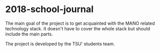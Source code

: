 # 2018-school-journal

The main goal of the project is to get 
acquainted with the MANO related technology stack.
It doesn't have to cover the whole stack but should
include the main parts.

The project is developed by the TSU' students team. 

